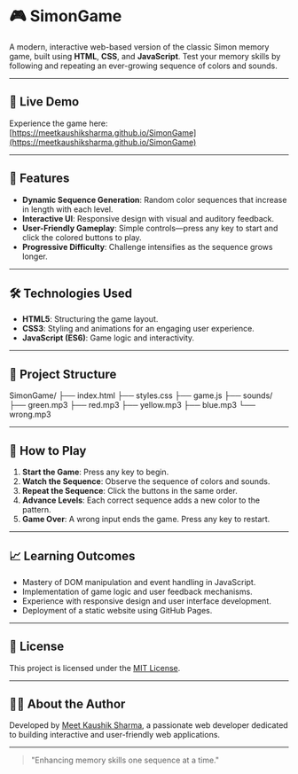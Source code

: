 # 🎮 SimonGame

A modern, interactive web-based version of the classic Simon memory game, built using **HTML**, **CSS**, and **JavaScript**. Test your memory skills by following and repeating an ever-growing sequence of colors and sounds.

---

## 🚀 Live Demo

Experience the game here: [https://meetkaushiksharma.github.io/SimonGame](https://meetkaushiksharma.github.io/SimonGame)

---

## 🧠 Features

- **Dynamic Sequence Generation**: Random color sequences that increase in length with each level.
- **Interactive UI**: Responsive design with visual and auditory feedback.
- **User-Friendly Gameplay**: Simple controls—press any key to start and click the colored buttons to play.
- **Progressive Difficulty**: Challenge intensifies as the sequence grows longer.

---

## 🛠️ Technologies Used

- **HTML5**: Structuring the game layout.
- **CSS3**: Styling and animations for an engaging user experience.
- **JavaScript (ES6)**: Game logic and interactivity.

---

## 📂 Project Structure

SimonGame/
├── index.html
├── styles.css
├── game.js
├── sounds/
 ├── green.mp3
 ├── red.mp3
 ├── yellow.mp3
 ├── blue.mp3
 └── wrong.mp3



---

## 🎯 How to Play

1. **Start the Game**: Press any key to begin.
2. **Watch the Sequence**: Observe the sequence of colors and sounds.
3. **Repeat the Sequence**: Click the buttons in the same order.
4. **Advance Levels**: Each correct sequence adds a new color to the pattern.
5. **Game Over**: A wrong input ends the game. Press any key to restart.

---

## 📈 Learning Outcomes

- Mastery of DOM manipulation and event handling in JavaScript.
- Implementation of game logic and user feedback mechanisms.
- Experience with responsive design and user interface development.
- Deployment of a static website using GitHub Pages.

---

## 📜 License

This project is licensed under the [MIT License](LICENSE).

---

## 🙋‍♂️ About the Author

Developed by [Meet Kaushik Sharma](https://github.com/MeetKaushikSharma), a passionate web developer dedicated to building interactive and user-friendly web applications.

---

> "Enhancing memory skills one sequence at a time."
